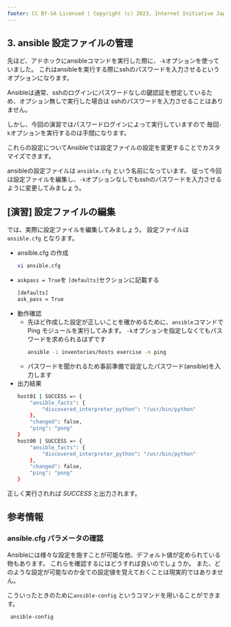 ```yaml
---
footer: CC BY-SA Licensed | Copyright (c) 2023, Internet Initiative Japan Inc.
---
```


## 3. ansible 設定ファイルの管理

先ほど、アドホックにansibleコマンドを実行した際に、`-k`オプションを使っていました。
これはansibleを実行する際にsshのパスワードを入力させるというオプションになります。

Ansibleは通常、sshのログインにパスワードなしの鍵認証を想定しているため、オプション無しで実行した場合は
sshのパスワードを入力させることはありません。

しかし、今回の演習ではパスワードログインによって実行していますので
毎回`-k`オプションを実行するのは手間になります。

これらの設定についてAnsibleでは設定ファイルの設定を変更することでカスタマイズできます。

ansibleの設定ファイルは `ansible.cfg` という名前になっています。
従って今回は設定ファイルを編集し、`-k`オプションなしでもsshのパスワードを入力させるように変更してみましょう。

## [演習] 設定ファイルの編集

では、実際に設定ファイルを編集してみましょう。
設定ファイルは `ansible.cfg` となります。

- ansible.cfg の作成
  ```bash
  vi ansible.cfg
  ```
- `askpass = True`を `[defaults]`セクションに記載する
  ```bash
  [defaults]
  ask_pass = True
  ```
- 動作確認
  - 先ほど作成した設定が正しいことを確かめるために、`ansible`コマンドで Ping モジュールを実行してみます。 `-k`オプションを指定しなくてもパスワードを求められるはずです
     ```bash
     ansible -i inventories/hosts exercise -m ping
     ```
  - パスワードを聞かれるため事前準備で設定したパスワード(ansible)を入力します
- 出力結果
  ```bash
  host01 | SUCCESS => {
      "ansible_facts": {
          "discovered_interpreter_python": "/usr/bin/python"
      },
      "changed": false,
      "ping": "pong"
  }
  host00 | SUCCESS => {
      "ansible_facts": {
          "discovered_interpreter_python": "/usr/bin/python"
      },
      "changed": false,
      "ping": "pong"
  }
  ```

正しく実行されれば *SUCCESS* と出力されます。

## 参考情報

### ansible.cfg パラメータの確認

Ansibleには様々な設定を施すことが可能な他、デフォルト値が定められている物もあります。
これらを確認するにはどうすれば良いのでしょうか。
また、どのような設定が可能なのか全ての設定値を覚えておくことは現実的ではありません。

こういったときのために`ansible-config` というコマンドを用いることができます。

```bash
 ansible-config
```